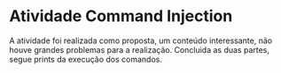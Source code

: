 # Atividade Command Injection

A atividade foi realizada como proposta, um conteúdo interessante, não houve grandes problemas para a realização. Concluida as duas partes, segue prints da execução dos comandos.
